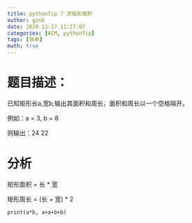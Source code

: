 ```yaml
---
title: pythonTip 7 求矩形面积
author: gznb
date: 2020-11-17 11:17:07
categories: [ACM, pythonTip]
tags: [简单]
math: true
---
```


# 题目描述：
已知矩形长a,宽b,输出其面积和周长，面积和周长以一个空格隔开。

例如：a = 3, b = 8

则输出：24 22

# 分析
矩形面积 = 长 * 宽

矩形周长 = (长 + 宽) * 2

```python3
print(a*b, a+a+b+b)
```
